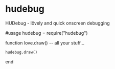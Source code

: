 hudebug
=======

HUDebug - lövely and quick onscreen debugging

#usage
  hudebug = require("hudebug")
  
  function love.draw()
    -- all your stuff...
    
    hudebug.draw()
  end
